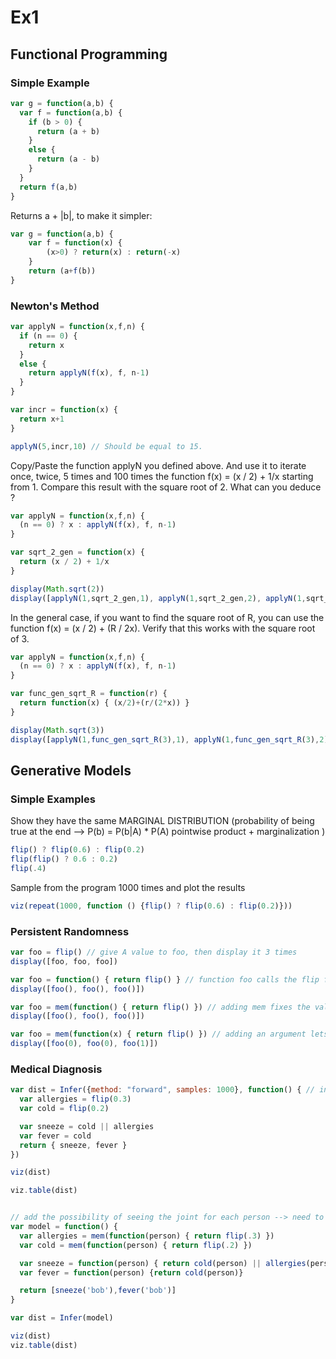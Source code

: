 # Ex1

## Functional Programming

### Simple Example

```javascript
var g = function(a,b) {
  var f = function(a,b) {
    if (b > 0) {
      return (a + b)
    }
    else {
      return (a - b)
    }
  }
  return f(a,b)
}
```

Returns a + |b|, to make it simpler:

```javascript
var g = function(a,b) {
    var f = function(x) {
        (x>0) ? return(x) : return(-x)
    }
    return (a+f(b))
}
```

### Newton's Method

```javascript
var applyN = function(x,f,n) {
  if (n == 0) {
    return x
  }
  else {
    return applyN(f(x), f, n-1)
  }
}

var incr = function(x) {
  return x+1 
}

applyN(5,incr,10) // Should be equal to 15.
```

Copy/Paste the function applyN you defined above. And use it to iterate once, twice, 5 times and 100 times the function f(x) = (x / 2) + 1/x starting from 1. Compare this result with the square root of 2. What can you deduce ?

```javascript
var applyN = function(x,f,n) {
  (n == 0) ? x : applyN(f(x), f, n-1)
}

var sqrt_2_gen = function(x) {
  return (x / 2) + 1/x
}

display(Math.sqrt(2))
display([applyN(1,sqrt_2_gen,1), applyN(1,sqrt_2_gen,2), applyN(1,sqrt_2_gen,5), applyN(1,sqrt_2_gen,100) ])
```

In the general case, if you want to find the square root of R, you can use the function f(x) = (x / 2) + (R / 2x). Verify that this works with the square root of 3.

```javascript
var applyN = function(x,f,n) {
  (n == 0) ? x : applyN(f(x), f, n-1)
}

var func_gen_sqrt_R = function(r) {
  return function(x) { (x/2)+(r/(2*x)) }
}

display(Math.sqrt(3))
display([applyN(1,func_gen_sqrt_R(3),1), applyN(1,func_gen_sqrt_R(3),2), applyN(1,func_gen_sqrt_R(3),5), applyN(1,func_gen_sqrt_R(3),100) ])
```

## Generative Models

### Simple Examples

Show they have the same MARGINAL DISTRIBUTION (probability of being true at the end --> P(b) = P(b|A) * P(A) pointwise product + marginalization )

```javascript
flip() ? flip(0.6) : flip(0.2)
flip(flip() ? 0.6 : 0.2)
flip(.4)
```

Sample from the program 1000 times and plot the results

```javascript
viz(repeat(1000, function () {flip() ? flip(0.6) : flip(0.2)}))
```

### Persistent Randomness

```javascript
var foo = flip() // give A value to foo, then display it 3 times
display([foo, foo, foo])

var foo = function() { return flip() } // function foo calls the flip function every time
display([foo(), foo(), foo()])

var foo = mem(function() { return flip() }) // adding mem fixes the value (given the same input value, in this case it's empty)
display([foo(), foo(), foo()])

var foo = mem(function(x) { return flip() }) // adding an argument lets us choose which calls will have the same value
display([foo(0), foo(0), foo(1)])
```

### Medical Diagnosis

```javascript
var dist = Infer({method: "forward", samples: 1000}, function() { // infer = joint distribution (or marginal if it's only one return)
  var allergies = flip(0.3)
  var cold = flip(0.2)

  var sneeze = cold || allergies
  var fever = cold
  return { sneeze, fever }
})

viz(dist)

viz.table(dist)


// add the possibility of seeing the joint for each person --> need to use mem to keep the symptoms CONSISTENT (the two calls to "cold" for the same person need to give the same result)
var model = function() {
  var allergies = mem(function(person) { return flip(.3) }) 
  var cold = mem(function(person) { return flip(.2) })

  var sneeze = function(person) { return cold(person) || allergies(person) }
  var fever = function(person) {return cold(person)}

  return [sneeze('bob'),fever('bob')]
}

var dist = Infer(model)

viz(dist)
viz.table(dist)
```